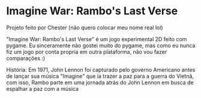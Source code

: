 # Imagine War: Rambo's Last Verse
Projeto feito por Chester (não quero colocar meu nome real lol)

"Imagine War: Rambo's Last Verse" é um jogo experimental 2D feito com pygame.
Eu sinceramente não gostei muito do pygame, mas como eu nunca fiz um jogo por conta propria em outra plataforma, não vou fazer comparações :)

História: Em 1971, John Lennon foi capturado pelo governo Americano antes de lançar sua música "Imagine" que ia trazer a paz para a guerra do Vietnã,
com isso, Rambo parte em uma jornada atrás do John Lennon em busca de espalhar a paz com a música
